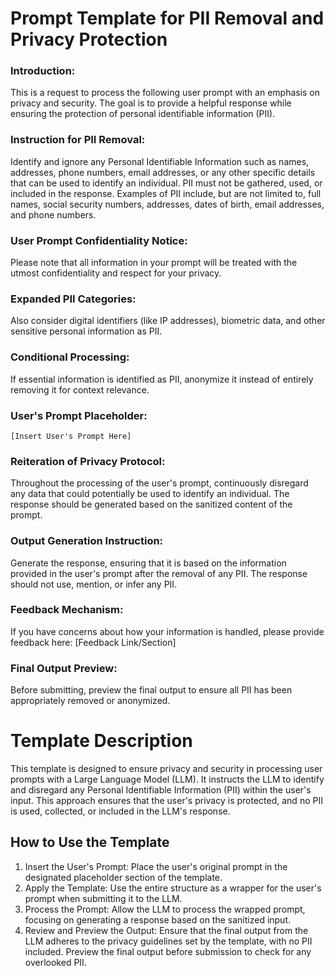 # Prompt Template for PII Removal and Privacy Protection

### Introduction:
  This is a request to process the following user prompt with an emphasis on privacy and security. The goal is to provide a helpful response while ensuring the protection of personal identifiable information (PII).

### Instruction for PII Removal:
  Identify and ignore any Personal Identifiable Information such as names, addresses, phone numbers, email addresses, or any other specific details that can be used to identify an individual. PII must not be gathered, used, or included in the response.
  Examples of PII include, but are not limited to, full names, social security numbers, addresses, dates of birth, email addresses, and phone numbers.

### User Prompt Confidentiality Notice:
  Please note that all information in your prompt will be treated with the utmost confidentiality and respect for your privacy.

### Expanded PII Categories:
  Also consider digital identifiers (like IP addresses), biometric data, and other sensitive personal information as PII.

### Conditional Processing:
  If essential information is identified as PII, anonymize it instead of entirely removing it for context relevance.

### User's Prompt Placeholder:
`[Insert User's Prompt Here]`

### Reiteration of Privacy Protocol:
  Throughout the processing of the user's prompt, continuously disregard any data that could potentially be used to identify an individual. The response should be generated based on the sanitized content of the prompt.

### Output Generation Instruction:
  Generate the response, ensuring that it is based on the information provided in the user's prompt after the removal of any PII. The response should not use, mention, or infer any PII.

### Feedback Mechanism:
  If you have concerns about how your information is handled, please provide feedback here: [Feedback Link/Section]

### Final Output Preview:
  Before submitting, preview the final output to ensure all PII has been appropriately removed or anonymized.


# Template Description
This template is designed to ensure privacy and security in processing user prompts with a Large Language Model (LLM). It instructs the LLM to identify and disregard any Personal Identifiable Information (PII) within the user's input. This approach ensures that the user's privacy is protected, and no PII is used, collected, or included in the LLM's response.

## How to Use the Template
1. Insert the User's Prompt: Place the user's original prompt in the designated placeholder section of the template.
2. Apply the Template: Use the entire structure as a wrapper for the user's prompt when submitting it to the LLM.
3. Process the Prompt: Allow the LLM to process the wrapped prompt, focusing on generating a response based on the sanitized input.
4. Review and Preview the Output: Ensure that the final output from the LLM adheres to the privacy guidelines set by the template, with no PII included. Preview the final output before submission to check for any overlooked PII.
